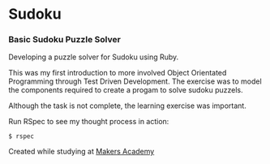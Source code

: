 Sudoku
========

### Basic Sudoku Puzzle Solver

Developing a puzzle solver for Sudoku using Ruby. 

This was my first introduction to more involved Object Orientated Programming through Test Driven Development. The exercise was to model the components required to create a progam to solve sudoku puzzels.

Although the task is not complete, the learning exercise was important.

Run RSpec to see my thought process in action:

~~~
$ rspec
~~~

Created while studying at [Makers Academy](http://www.makersacademy.com)  
